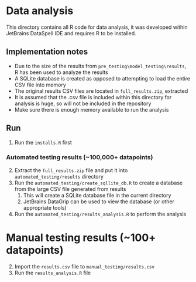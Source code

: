 # Data analysis 

This directory contains all R code for data analysis, it was developed within JetBrains DataSpell IDE and requires R to be installed.

## Implementation notes

- Due to the size of the results from `pre_testing\model_testing\results`, R has been used to analyze the results
- A SQLite database is created as opposed to attempting to load the entire CSV file into memory
- The original results CSV files are located in `full_results.zip`, extracted
- It is assumed that the .csv file is included within this directory for analysis is huge, so will not be included in the repository
- Make sure there is enough memory available to run the analysis

## Run 

1. Run the `installs.R` first

### Automated testing results (~100,000+ datapoints)
2. Extract the `full_results.zip` file and put it into `automated_testing/results` directory
3. Run the `automated_testing/create_sqllite_db.R` to create a database from the large CSV file generated from results
   1. This will create a SQLite database file in the current directory
   2. JetBrains DataGrip can be used to view the database (or other appropriate tools)
4. Run the `automated_testing/results_analysis.R` to perform the analysis

# Manual testing results (~100+ datapoints)
2. Import the `results.csv` file to `manual_testing/results.csv`
3. Run the `results_analysis.R` file